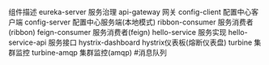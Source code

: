 组件描述
eureka-server		服务治理
api-gateway		网关
config-client		配置中心客户端
config-server		配置中心服务端(本地模式)
ribbon-consumer		服务消费者(ribbon)
feign-consumer		服务消费者(feign)
hello-service		服务实现
hello-service-api 	服务接口
hystrix-dashboard 	hystrix仪表板(熔断仪表盘)
turbine			集群监控
turbine-amqp		集群监控(amqp) #消息队列
	
